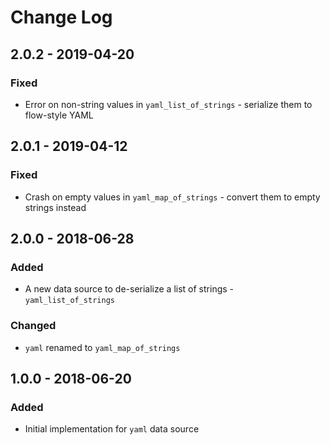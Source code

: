 # Change Log

## 2.0.2 - 2019-04-20

### Fixed

- Error on non-string values in `yaml_list_of_strings` - serialize them to flow-style YAML

## 2.0.1 - 2019-04-12

### Fixed

- Crash on empty values in `yaml_map_of_strings` - convert them to empty strings instead

## 2.0.0 - 2018-06-28

### Added

- A new data source to de-serialize a list of strings - `yaml_list_of_strings`

### Changed

- `yaml` renamed to `yaml_map_of_strings`


## 1.0.0 - 2018-06-20

### Added

- Initial implementation for `yaml` data source
